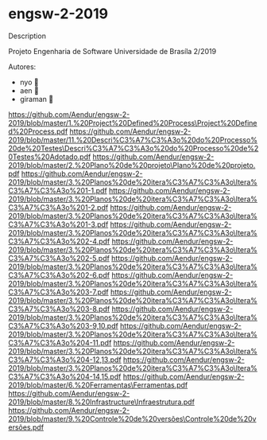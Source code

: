 # engsw-2-2019
Description

Projeto Engenharia de Software
Universidade de Brasíla
2/2019

Autores:
* nyo :leopard:
* aen :fox_face:
* giraman :tiger2:


https://github.com/Aendur/engsw-2-2019/blob/master/1.%20Project%20Defined%20Process\Project%20Defined%20Process.pdf
https://github.com/Aendur/engsw-2-2019/blob/master/11.%20Descri%C3%A7%C3%A3o%20do%20Processo%20de%20Testes\Descri%C3%A7%C3%A3o%20do%20Processo%20de%20Testes%20Adotado.pdf
https://github.com/Aendur/engsw-2-2019/blob/master/2.%20Plano%20de%20projeto\Plano%20de%20projeto.pdf
https://github.com/Aendur/engsw-2-2019/blob/master/3.%20Planos%20de%20itera%C3%A7%C3%A3o\Itera%C3%A7%C3%A3o%201-1.pdf
https://github.com/Aendur/engsw-2-2019/blob/master/3.%20Planos%20de%20itera%C3%A7%C3%A3o\Itera%C3%A7%C3%A3o%201-2.pdf
https://github.com/Aendur/engsw-2-2019/blob/master/3.%20Planos%20de%20itera%C3%A7%C3%A3o\Itera%C3%A7%C3%A3o%201-3.pdf
https://github.com/Aendur/engsw-2-2019/blob/master/3.%20Planos%20de%20itera%C3%A7%C3%A3o\Itera%C3%A7%C3%A3o%202-4.pdf
https://github.com/Aendur/engsw-2-2019/blob/master/3.%20Planos%20de%20itera%C3%A7%C3%A3o\Itera%C3%A7%C3%A3o%202-5.pdf
https://github.com/Aendur/engsw-2-2019/blob/master/3.%20Planos%20de%20itera%C3%A7%C3%A3o\Itera%C3%A7%C3%A3o%202-6.pdf
https://github.com/Aendur/engsw-2-2019/blob/master/3.%20Planos%20de%20itera%C3%A7%C3%A3o\Itera%C3%A7%C3%A3o%203-7.pdf
https://github.com/Aendur/engsw-2-2019/blob/master/3.%20Planos%20de%20itera%C3%A7%C3%A3o\Itera%C3%A7%C3%A3o%203-8.pdf
https://github.com/Aendur/engsw-2-2019/blob/master/3.%20Planos%20de%20itera%C3%A7%C3%A3o\Itera%C3%A7%C3%A3o%203-9,10.pdf
https://github.com/Aendur/engsw-2-2019/blob/master/3.%20Planos%20de%20itera%C3%A7%C3%A3o\Itera%C3%A7%C3%A3o%204-11.pdf
https://github.com/Aendur/engsw-2-2019/blob/master/3.%20Planos%20de%20itera%C3%A7%C3%A3o\Itera%C3%A7%C3%A3o%204-12,13.pdf
https://github.com/Aendur/engsw-2-2019/blob/master/3.%20Planos%20de%20itera%C3%A7%C3%A3o\Itera%C3%A7%C3%A3o%204-14,15.pdf
https://github.com/Aendur/engsw-2-2019/blob/master/6.%20Ferramentas\Ferramentas.pdf
https://github.com/Aendur/engsw-2-2019/blob/master/8.%20Infrastructure\Infraestrutura.pdf
https://github.com/Aendur/engsw-2-2019/blob/master/9.%20Controle%20de%20versões\Controle%20de%20versões.pdf

